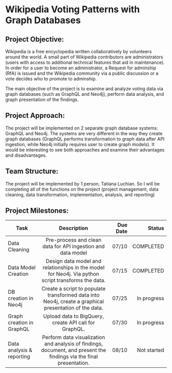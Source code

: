 # Wikipedia Voting Patterns with Graph Databases

## Project Objective:
Wikipedia is a free encyclopedia written collaboratively by volunteers around the world. 
A small part of Wikipedia contributors are administrators (users with access to additional technical features that aid in maintenance).
In order for a user to become an administrator, a Request for adminship (RfA) is issued and the Wikipedia community via a public discussion or a vote decides who to promote to adminship. 

The main objective of the project is to examine and analyze voting data via graph databases (such as GraphQL and Neo4j), perform data analysis, and graph presentation of the findings.

## Project Approach:
The project will be implemented on 2 separate graph database systems: GraphQL and Neo4j. The systems are very different in the way they create graph databases (GraphQL performs transformation to graph data after API ingestion, while Neo4j initially requires user to create graph models). It would be interesting to see both approaches and examine their advantages and disadvantages.

## Team Structure:
The project will be implemented by 1 person, Tatiana Luchian. So I will be completing all of the  functions on the project (project management, data cleaning, data transformation, implementation, analysis, and reporting)

## Project Milestones:

| Task       | Description        |Due Date  |Status  |
| ------------- |:-------------:| -----:|-----:|
| Data Cleaning     | Pre-process and clean data for API ingestion and data model | 07/10 |COMPLETED |
| Data Model Creation      | Design data model and relationships in the model for Neo4j. Via python script transforms the data.      |   07/15 | COMPLETED |
| DB creation in Neo4j  | Create a script to populate transformed data into Neo4j, create a graphical presentation of the data.      |    07/25 |In progress |
|Graph creation in GraphQL | Upload data to BigQuery, create API call for GraphQL.      |   07/30 |In progress |
|Data analysis & reporting | Perform data visualization and analysis of findings, document, and present the findings via the final presentation.      |    08/10 |Not started |
